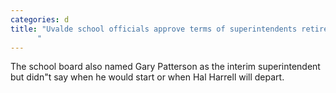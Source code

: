 ```yaml
---
categories: d
title: "Uvalde school officials approve terms of superintendents retirement without disclosing them
      "
---
```

The school board also named Gary Patterson as the interim superintendent but didn"t say when he would start or when Hal Harrell will depart.
      